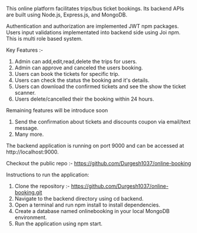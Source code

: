 This online platform facilitates trips/bus ticket bookings. Its backend APIs are built using Node.js, Express.js, and MongoDB.

Authentication and authorization are implemented JWT npm packages.
Users input validations implementated into backend side using Joi npm.
This is multi role based system.

Key Features :- 
1. Admin can add,edit,read,delete the trips for users.
2. Admin can approve and canceled the users booking.
3. Users can book the tickets for specific trip.
4. Users can check the status the booking and it's details.
5. Users can download the confirmed tickets and see the show the ticket scanner.
6. Users delete/cancelled their the booking within 24 hours.

Remaining features will be introduce soon
1. Send the confirmation about tickets and discounts coupon via email/text message.
2. Many more.

The backend application is running on port 9000 and can be accessed at http://localhost:9000.

Checkout the public repo :- https://github.com/Durgesh1037/online-booking

Instructions to run the application:

1. Clone the repository :- https://github.com/Durgesh1037/online-booking.git
2. Navigate to the backend directory using cd backend.
3. Open a terminal and run npm install to install dependencies.
4. Create a database named onlinebooking in your local MongoDB environment.
5. Run the application using npm start.
